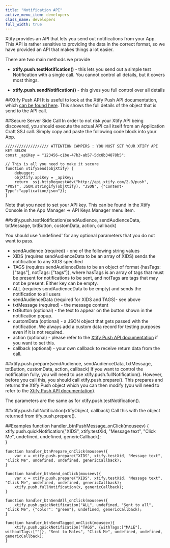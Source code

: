 ```yaml
---
title: "Notification API"
active_menu_item: developers
class_name: developers
full_width: true
---
```


Xtify provides an API that lets you send out notifications from your App. This API is rather sensitive to providing the data in the correct format, so we have provided an API that makes things a lot easier.

There are two main methods we provide

- **xtify.push.testNotification()** - this lets you send out a simple test Notification with a single call. You cannot control all details, but it covers most things.

- **xtify.push.sendNotification()** - this gives you full control over all details

##Xtify Push API
It is useful to look at the Xtify Push API documentation, which [can be found here](http://developer.xtify.com/display/APIs/Push+API+2.0). This shows the full details of the object that is send to the API call.

##Secure Server Side Call
In order to not risk your Xtify API being discovered, you should execute the actual API call itself from an Application Craft SSJ call. Simply copy and paste the following code block into your App.

	/////////////////// ATTENTION CAMPERS : YOU MUST SET YOUR XTIFY API KEY BELOW
	const _apiKey = "123456-c1be-47b3-ab57-5dc8b34878b5";

	// This is all you need to make it secure
	function xtifySend(objXtify) {
	    debugger;
	    objXtify.apiKey = _apiKey;
	    return  ssj.httpRequestAdv("http://api.xtify.com/2.0/push", "POST", JSON.stringify(objXtify), "JSON", {"Content-Type":"application/json"});   
	}

Note that you need to set your API key. This can be found in the Xtify Console in the App Manager -> API Keys Manager menu item.

##xtify.push.testNotification(sendAudience, sendAudienceData, txtMessage, txtButton, customData, action, callback)

You should use 'undefined' for any optional parameters that you do not want to pass.

- sendAudience (required) - one of the following string values
 - XIDS (requires sendAudienceData to be an array of XIDS) sends the notification to any XIDS specified
 - TAGS (requires sendAudienceData to be an object of format {hasTags:["tags"], notTags: ["tags"]}, where hasTags is an array of tags that must be present for notifications to be sent, and notTags are tags that may not be present. Either key can be empty.
 - ALL (requires sendAudienceData to be empty) and sends the notification to all users
- sendAudienceData (required for XIDS and TAGS)- see above
- txtMessage (required) - the message content
- txtButton (optional) - the text to appear on the button shown in the notification popup.
- customData (optional) - a JSON object that gets passed with the notification. We always add a custom data record for testing purposes even if it is not required.
- action (optional) - please refer to the [Xtify Push API documentation](http://developer.xtify.com/display/APIs/Push+API+2.0) if you want to set this. 
- callback (optional) - your own callback to receive return data from the call.

##xtify.push.prepare(sendAudience, sendAudienceData, txtMessage, txtButton, customData, action, callback)
If you want to control the notification fully, you will need to use xtify.push.fullNotification(). However, before you call this, you should call xtify.push.prepare(). This prepares and returns the Xtify Push object which you can then modify (you will need to refer to the [Xtify Push API documentation](http://developer.xtify.com/display/APIs/Push+API+2.0)).

The parameters are the same as for xtify.push.testNotification().

##xtify.push.fullNotification(xtifyObject, callback)
Call this with the object returned from tify.push.prepare().

##Examples
	function handler_btnPushMessage_onClick(mouseev) {
	    xtify.push.quickNotification("XIDS", xtify.testXid, "Message text", "Click Me", undefined, undefined, genericCallback);   
	}

	function handler_btnPrepare_onClick(mouseev){
	    var x = xtify.push.prepare("XIDS", xtify.testXid, "Message text", "Click Me", undefined, undefined, genericCallback);   
	}

	function handler_btnSend_onClick(mouseev){
	    var x = xtify.push.prepare("XIDS", xtify.testXid, "Message text", "Click Me", undefined, undefined, genericCallback);     
	    xtify.push.fullNotification(x, genericCallback);   
	}

	function handler_btnSendAll_onClick(mouseev){
	    xtify.push.quickNotification("ALL", undefined, "Sent to all", "Click Me", {"color": "green"}, undefined, genericCallback);   
	}

	function handler_btnSendTagged_onClick(mouseev){
	    xtify.push.quickNotification("TAGS", {withTags:["MALE"], withoutTags:[""]}, "Sent to Males", "Click Me", undefined, undefined, genericCallback);   
	}
